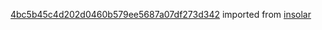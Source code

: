[4bc5b45c4d202d0460b579ee5687a07df273d342](https://github.com/insolar/insolar/commit/4bc5b45c4d202d0460b579ee5687a07df273d342) imported from [insolar](https://github.com/insolar/insolar)
